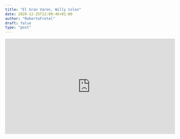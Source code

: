 ```yaml
---
title: "El Gran Varon, Willy Colon"
date: 2020-12-25T12:09:46+01:00
author: "RobertoFretel"
draft: false
type: "post"
---
```


<iframe width="560" height="315" src="https://www.youtube.com/embed/y8SeNGy4_i0" frameborder="0" allow="accelerometer; autoplay; clipboard-write; encrypted-media; gyroscope; picture-in-picture" allowfullscreen></iframe>

